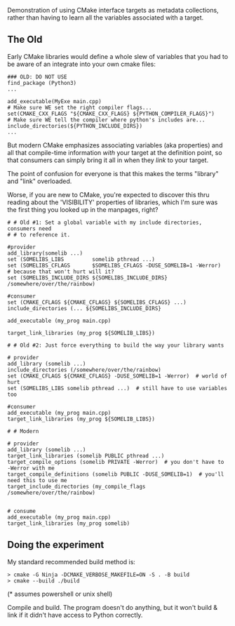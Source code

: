 Demonstration of using CMake interface targets as metadata collections,
rather than having to learn all the variables associated with a target.

The Old
-------

Early CMake libraries would define a whole slew of variables that you had to be
aware of an integrate into your own cmake files:

```
### OLD: DO NOT USE
find_package (Python3)
...

add_executable(MyExe main.cpp)
# Make sure WE set the right compiler flags...
set(CMAKE_CXX_FLAGS "${CMAKE_CXX_FLAGS} ${PYTHON_COMPILER_FLAGS}")
# Make sure WE tell the compiler where python's includes are...
include_directories(${PYTHON_INCLUDE_DIRS})
...
```

But modern CMake emphasizes associating variables (aka properties) and all that
compile-time information _with_ your target at the definition point, so that
consumers can simply bring it all in when they _link_ to your target.

The point of confusion for everyone is that this makes the terms "library"
and "link" overloaded.

Worse, if you are new to CMake, you're expected to discover this thru reading
about the 'VISIBILITY' properties of libraries, which I'm sure was the first
thing you looked up in the manpages, right?


```
# # Old #1: Set a global variable with my include directories, consumers need
# # to reference it.

#provider
add_library(somelib ...)
set (SOMELIBS_LIBS         somelib pthread ...)
set (SOMELIBS_CFLAGS       $SOMELIBS_CFLAGS -DUSE_SOMELIB=1 -Werror)   # because that won't hurt will it?
set (SOMELIBS_INCLUDE_DIRS ${SOMELIBS_INCLUDE_DIRS} /somewhere/over/the/rainbow)

#consumer
set (CMAKE_CFLAGS ${CMAKE_CFLAGS} ${SOMELIBS_CFLAGS} ...)
include_directories (... ${SOMELIBS_INCLUDE_DIRS}

add_executable (my_prog main.cpp)

target_link_libraries (my_prog ${SOMELIB_LIBS})
```

```
# # Old #2: Just force everything to build the way your library wants

# provider
add_library (somelib ...)
include_directories (/somewhere/over/the/rainbow)
set (CMAKE_CFLAGS ${CMAKE_CFLAGS} -DUSE_SOMELIB=1 -Werror)  # world of hurt
set (SOMELIBS_LIBS somelib pthread ...)  # still have to use variables too

#consumer
add_executable (my_prog main.cpp)
target_link_libraries (my_prog ${SOMELIB_LIBS})
```

```
# # Modern

# provider
add_library (somelib ...)
target_link_libraries (somelib PUBLIC pthread ...)
target_compile_options (somelib PRIVATE -Werror)  # you don't have to -Werror with me
target_compile_definitions (somelib PUBLIC -DUSE_SOMELIB=1)  # you'll need this to use me
target_include_directories (my_compile_flags /somewhere/over/the/rainbow)


# consume
add_executable (my_prog main.cpp)
target_link_libraries (my_prog somelib)
```


Doing the experiment
--------------------

My standard recommended build method is:

```
> cmake -G Ninja -DCMAKE_VERBOSE_MAKEFILE=ON -S . -B build
> cmake --build ./build
```
(* assumes powershell or unix shell)

Compile and build. The program doesn't do anything, but it won't build & link
if it didn't have access to Python correctly.
